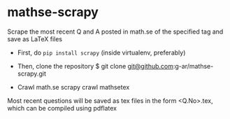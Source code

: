 # mathse-scrapy
Scrape the most recent Q and A posted in math.se of the specified tag and save as LaTeX files


- First, do `pip install scrapy` (inside virtualenv, preferably)

- Then, clone the repository
    $ git clone git@github.com:g-ar/mathse-scrapy.git

- Crawl math.se
    scrapy crawl mathsetex

Most recent questions will be saved as tex files in the form <Q.No>.tex, which can be compiled using pdflatex
